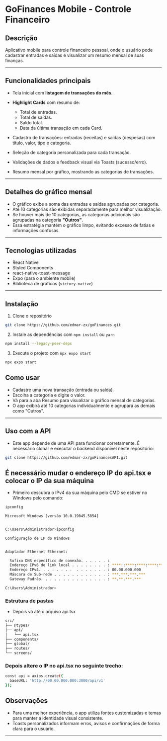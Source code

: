 # GoFinances Mobile - Controle Financeiro

## Descrição

Aplicativo mobile para controle financeiro pessoal, onde o usuário pode cadastrar entradas e saídas e visualizar um resumo mensal de suas finanças.

---

## Funcionalidades principais
- Tela inicial com **listagem de transações do mês**.
  
- **Highlight Cards** com resumo de:
  - Total de entradas.
  - Total de saídas.
  - Saldo total.
  - Data da última transação em cada Card.
    
- Cadastro de transações: entradas (receitas) e saídas (despesas) com título, valor, tipo e categoria.
- Seleção de categoria personalizada para cada transação.
- Validações de dados e feedback visual via Toasts (sucesso/erro).
- Resumo mensal por gráfico, mostrando as categorias de transações.
---

## Detalhes do gráfico mensal

- O gráfico exibe a soma das entradas e saídas agrupadas por categoria.
- Até 10 categorias são exibidas separadamente para melhor visualização.
- Se houver mais de 10 categorias, as categorias adicionais são agrupadas na categoria **"Outros"**.
- Essa estratégia mantém o gráfico limpo, evitando excesso de fatias e informações confusas.

---

## Tecnologias utilizadas

- React Native
- Styled Components
- react-native-toast-message
- Expo (para o ambiente mobile)
- Biblioteca de gráficos (`victory-native`)

---


## Instalação

1. Clone o repositório
```bash
git clone https://github.com/edmar-zx/goFinances.git
```

2. Instale as dependências com `npm install` ou `yarn`
```bash
npm install --legacy-peer-deps
```
3. Execute o projeto com `npx expo start`
```bash
npx expo start
```
## Como usar

- Cadastre uma nova transação (entrada ou saída).
- Escolha a categoria e digite o valor.
- Vá para a aba Resumo para visualizar o gráfico mensal de categorias.
- O app exibirá até 10 categorias individualmente e agrupará as demais como "Outros".

---
## Uso com a API
- Este app depende de uma API para funcionar corretamente. É necessário clonar e executar o backend disponível neste repositório:
```bash
git clone https://github.com/edmar-zx/goFinancesAPI.git
```

## É necessário mudar o endereço IP do api.tsx e colocar o IP da sua máquina
- Primeiro descubra o IPv4 da sua máquina pelo CMD se estiver no Windows pelo comando:
```bash
ipconfig
```
 ```bash
Microsoft Windows [versão 10.0.19045.5854]


C:\Users\Administrador>ipconfig

Configuração de IP do Windows


Adaptador Ethernet Ethernet:

   Sufixo DNS específico de conexão. . . . . . :
   Endereço IPv6 de link local . . . . . . . . : ****::****:****:****:******
   Endereço IPv4. . . . . . . .  . . . . . . . : 00.00.000.000
   Máscara de Sub-rede . . . . . . . . . . . . : ***.***.***.***
   Gateway Padrão. . . . . . . . . . . . . . . : **.**.***.***

C:\Users\Administrador>
```
### Estrutura de pastas
- Depois vá até o arquivo api.tsx
```bash
src/
├── @types/
├── api/
│   └── api.tsx
├── components/
├── global/
├── routes/
└── screens/
```
### Depois altere o IP no api.tsx no seguinte trecho:
```bash
const api = axios.create({
  baseURL: 'http://00.00.000.000:3000/api/v1'
});
```

## Observações

- Para uma melhor experiência, o app utiliza fontes customizadas e temas para manter a identidade visual consistente.
- Toasts personalizados informam erros, avisos e confirmações de forma clara para o usuário.

---
